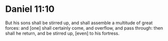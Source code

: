 # Daniel 11:10

But his sons shall be stirred up, and shall assemble a multitude of great forces: and [one] shall certainly come, and overflow, and pass through: then shall he return, and be stirred up, [even] to his fortress.